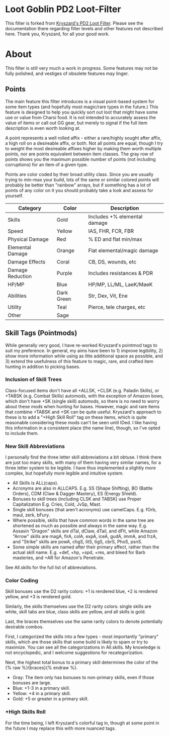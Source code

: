 # Loot Goblin PD2 Loot-Filter

This filter is forked from [Kryszard's PD2 Loot Filter](https://github.com/Kryszard-POD/Kryszard-s-PD2-Loot-Filter). Please see the documentation there regarding filter levels and other features not described here. Thank you, Kryszard, for all your good work.

# About

This filter is still very much a work in progress. Some features may not be fully polished, and vestiges of obsolete features may linger.

## Points

The main feature this filter introduces is a visual point-based system for some item types (and hopefully most magic/rare types in the future.) This feature is designed to help you quickly sort out loot that might have some use or value from Charsi food. It is not intended to accurately assess the value of items or call out GG gear, but merely to signal if the full item description is even worth looking at.

A point represents a well rolled affix - either a rare/highly sought after affix, a high roll on a desireable affix, or both. Not all points are equal, though I try to weight the most desireable affixes higher by making them worth multiple points, nor are points equivalent between item classes. The gray row of points shows you the maximum possible number of points (not including corruptions) for an item of a given type.

Points are color coded by their broad utility class. Since you are usually trying to min-max your build, lots of the same or similar colored points will probably be better than "rainbow" arrays, but if something has a lot of points of any color on it you should probably take a look and assess for yourself.

|Category           |Color      |Description                   |
|-------------------|-----------|------------------------------|
|Skills             |Gold       |Includes +% elemental damage  |
|Speed              |Yellow     |IAS, FHR, FCR, FBR            |
|Physical Damage    |Red        |% ED and flat min/max         |
|Elemental Damage   |Orange     |Flat elemental/magic damage   |
|Damage Effects     |Coral      |CB, DS, wounds, etc           |
|Damage Reduction   |Purple     |Includes resistances & PDR    |
|HP/MP              |Blue       |HP/MP, LL/ML, LaeK/MaeK       |
|Abilities          |Dark Green |Str, Dex, Vit, Ene            |
|Utility            |Teal       |Pierce, tele charges, etc     |
|Other              |Sage       |                              |

## Skill Tags (Pointmods)

While generally very good, I have re-worked Kryszard's pointmod tags to suit my preference. In general, my aims have been to 1) improve legibility, 2) show more information while using as litte additional space as possible, and 3) extend the usefulness of this feature to magic, rare, and crafted item hunting in addition to picking bases.

### Inclusion of Skill Trees

Class-focused items don't have all +ALLSK, +CLSK (e.g. Paladin Skills), or +TABSK (e.g. Combat Skills) automods, with the exception of Amazon bows, which don't have +SK (single skill) automods, so there is no need to worry about these mods when hunting for bases. However, magic and rare items that combine +TABSK and +SK can be quite useful. Kryszard's approach to these is to add a "+High Skill Roll" tag on these items, which is quite reasonable considering these mods can't be seen until IDed. I like having this information in a consistent place (the name line), though, so I've opted to include them.

### New Skill Abbreviations
I personally find the three letter skill abbreviations a bit obtuse. I think there are just too many skills, with many of them having very similar names, for a three letter system to be legible. I have thus implemented a slightly more complex, but hopefully more legible and intuitive system.
 - All Skills is ALL(caps).
 - Acronyms are also in ALLCAPS. E.g. SS (Shape Shifting), BO (Battle Orders), CDM (Claw & Dagger Mastery), ES (Energy Shield).
 - Bonuses to skill trees (including CLSK and TABSK) use Proper Capitalization E.g. Cries, Cold, JvSp, Mast.
 - Single skill bonuses (that aren't acronyms) use camelCaps. E.g. fOrb, maul, zerk, bFury.
 - Where possible, skills that have common words in the same tree are shortened as much as possible and always in the same way. E.g. Assasin "Dragon" skills are dTal, dClaw, dTail, and dFlt, while Amazon "Arrow" skills are magA, firA, colA, expA, iceA, gudA, immA, and frzA, and "Strike" skills are powA, chgS, litS, tigS, cbrS, PhoS, psnS.
 - Some simple skills are named after their primary affect, rather than the actual skill name. E.g. +def, +hp, +spd, +res, and bleed for Barb masteries, and +AR for Amazon's Penetrate.

See All.skills for the full list of abbreviations.

### Color Coding

Skill bonuses use the D2 rarity colors: +1 is rendered blue, +2 is rendered yellow, and +3 is rendered gold.

Simlarly, the skills themselves use the D2 rarity colors: single skills are white, skill tabs are blue, class skills are yellow, and all skills is gold.

Last, the braces themselves use the same rarity colors to denote potentially desirable combos.

First, I categorized the skills into a few types - most importantly "primary" skills, which are those skills that some build is likely to spam or try to maximize. You can see all the categorizations in All.skills. My knowledge is not encyclopedic, and I welcome suggestions for recategorization.

Next, the highest total bonus to a primary skill determines the color of the {% raw %}{braces}{% endraw %}.
 - Gray: The item only has bonuses to non-primary skills, even if those bonuses are large.
 - Blue: +1-3 in a primary skill.
 - Yellow: +4 in a primary skill.
 - Gold: +5 or greater in a primary skill.

### +High Skills Roll

For the time being, I left Kryszard's colorful tag in, though at some point in the future I may replace this with more nuanced tags.

